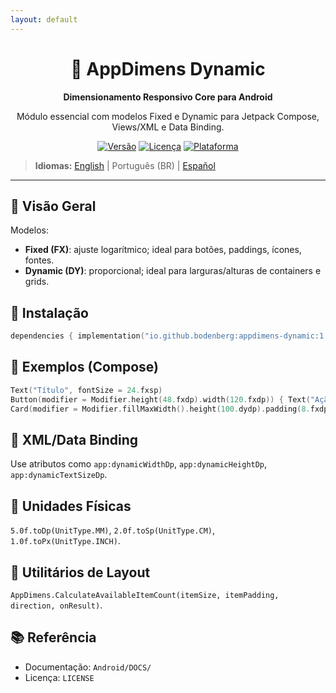 ```yaml
---
layout: default
---
```


<div align="center">
    <h1>📐 AppDimens Dynamic</h1>
    <p><strong>Dimensionamento Responsivo Core para Android</strong></p>
    <p>Módulo essencial com modelos Fixed e Dynamic para Jetpack Compose, Views/XML e Data Binding.</p>

[![Versão](https://img.shields.io/badge/version-1.1.0-blue.svg)](https://github.com/bodenberg/appdimens/releases)
[![Licença](https://img.shields.io/badge/license-Apache%202.0-green.svg)](../../../LICENSE)
[![Plataforma](https://img.shields.io/badge/platform-Android%2021+-orange.svg)](https://developer.android.com/)
</div>

> **Idiomas:** [English](../../../../Android/appdimens_dynamic/README.md) | Português (BR) | [Español](../../es/Android/appdimens_dynamic/README.md)

---

## 🎯 Visão Geral

Modelos:
- **Fixed (FX)**: ajuste logarítmico; ideal para botões, paddings, ícones, fontes.
- **Dynamic (DY)**: proporcional; ideal para larguras/alturas de containers e grids.

## 🚀 Instalação
```kotlin
dependencies { implementation("io.github.bodenberg:appdimens-dynamic:1.1.0") }
```

## 🎨 Exemplos (Compose)
```kotlin
Text("Título", fontSize = 24.fxsp)
Button(modifier = Modifier.height(48.fxdp).width(120.fxdp)) { Text("Ação") }
Card(modifier = Modifier.fillMaxWidth().height(100.dydp).padding(8.fxdp)) { /* ... */ }
```

## 📄 XML/Data Binding
Use atributos como `app:dynamicWidthDp`, `app:dynamicHeightDp`, `app:dynamicTextSizeDp`.

## 📏 Unidades Físicas
`5.0f.toDp(UnitType.MM)`, `2.0f.toSp(UnitType.CM)`, `1.0f.toPx(UnitType.INCH)`.

## 🧮 Utilitários de Layout
`AppDimens.CalculateAvailableItemCount(itemSize, itemPadding, direction, onResult)`.

## 📚 Referência
- Documentação: `Android/DOCS/`
- Licença: `LICENSE`
